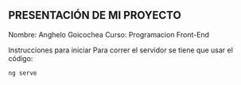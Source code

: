 ## PRESENTACIÓN DE MI PROYECTO


Nombre: Anghelo Goicochea
Curso: Programacion Front-End


Instrucciones para iniciar
Para correr el servidor se tiene que usar el código:

```bash
ng serve
```
